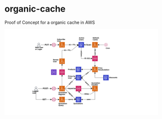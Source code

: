 # organic-cache
Proof of Concept for a organic cache in AWS

![Infrastructure Diagram](doc/diagram.png)